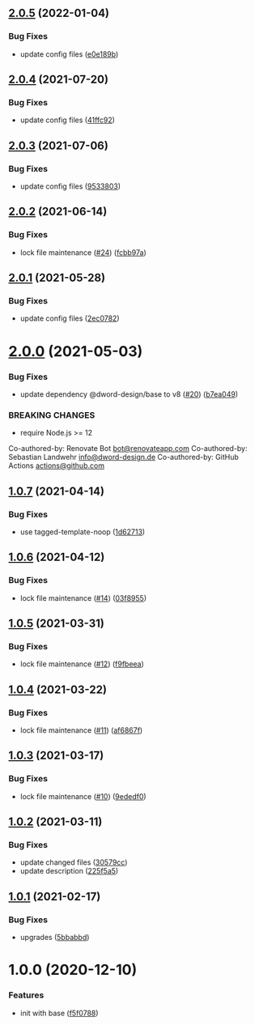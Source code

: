 ## [2.0.5](https://github.com/dword-design/depcheck-package-name/compare/v2.0.4...v2.0.5) (2022-01-04)


### Bug Fixes

* update config files ([e0e189b](https://github.com/dword-design/depcheck-package-name/commit/e0e189b14c1a8aac55040ce7a1e3d56db14d9c80))

## [2.0.4](https://github.com/dword-design/depcheck-package-name/compare/v2.0.3...v2.0.4) (2021-07-20)


### Bug Fixes

* update config files ([41ffc92](https://github.com/dword-design/depcheck-package-name/commit/41ffc923e0e2410116b5e6347bdba88479f8e31a))

## [2.0.3](https://github.com/dword-design/depcheck-package-name/compare/v2.0.2...v2.0.3) (2021-07-06)


### Bug Fixes

* update config files ([9533803](https://github.com/dword-design/depcheck-package-name/commit/9533803290ecad4160dfd50d38683becd0ea8b11))

## [2.0.2](https://github.com/dword-design/depcheck-package-name/compare/v2.0.1...v2.0.2) (2021-06-14)


### Bug Fixes

* lock file maintenance ([#24](https://github.com/dword-design/depcheck-package-name/issues/24)) ([fcbb97a](https://github.com/dword-design/depcheck-package-name/commit/fcbb97aa3731b9381794f9aa67e902e5d36ffa14))

## [2.0.1](https://github.com/dword-design/depcheck-package-name/compare/v2.0.0...v2.0.1) (2021-05-28)


### Bug Fixes

* update config files ([2ec0782](https://github.com/dword-design/depcheck-package-name/commit/2ec0782a8ba7400a5c0833a58df2dca760ea4bd0))

# [2.0.0](https://github.com/dword-design/depcheck-package-name/compare/v1.0.7...v2.0.0) (2021-05-03)


### Bug Fixes

* update dependency @dword-design/base to v8 ([#20](https://github.com/dword-design/depcheck-package-name/issues/20)) ([b7ea049](https://github.com/dword-design/depcheck-package-name/commit/b7ea049efd35f84bded8df793e6be472d3f8977e))


### BREAKING CHANGES

* require Node.js >= 12

Co-authored-by: Renovate Bot <bot@renovateapp.com>
Co-authored-by: Sebastian Landwehr <info@dword-design.de>
Co-authored-by: GitHub Actions <actions@github.com>

## [1.0.7](https://github.com/dword-design/depcheck-package-name/compare/v1.0.6...v1.0.7) (2021-04-14)


### Bug Fixes

* use tagged-template-noop ([1d62713](https://github.com/dword-design/depcheck-package-name/commit/1d62713e3c07fb323412cf2bbcb60b786991a466))

## [1.0.6](https://github.com/dword-design/depcheck-package-name/compare/v1.0.5...v1.0.6) (2021-04-12)


### Bug Fixes

* lock file maintenance ([#14](https://github.com/dword-design/depcheck-package-name/issues/14)) ([03f8955](https://github.com/dword-design/depcheck-package-name/commit/03f8955dc79d91eb9f6c48f6d4992db153c6d2d7))

## [1.0.5](https://github.com/dword-design/depcheck-package-name/compare/v1.0.4...v1.0.5) (2021-03-31)


### Bug Fixes

* lock file maintenance ([#12](https://github.com/dword-design/depcheck-package-name/issues/12)) ([f9fbeea](https://github.com/dword-design/depcheck-package-name/commit/f9fbeeac140957444517a049ba38de48f5ca97da))

## [1.0.4](https://github.com/dword-design/depcheck-package-name/compare/v1.0.3...v1.0.4) (2021-03-22)


### Bug Fixes

* lock file maintenance ([#11](https://github.com/dword-design/depcheck-package-name/issues/11)) ([af6867f](https://github.com/dword-design/depcheck-package-name/commit/af6867f720060879affa024b86ab1017f7fa36b0))

## [1.0.3](https://github.com/dword-design/depcheck-package-name/compare/v1.0.2...v1.0.3) (2021-03-17)


### Bug Fixes

* lock file maintenance ([#10](https://github.com/dword-design/depcheck-package-name/issues/10)) ([9ededf0](https://github.com/dword-design/depcheck-package-name/commit/9ededf0a16219c0200f8af8cfb66830b4854ee56))

## [1.0.2](https://github.com/dword-design/depcheck-package-name/compare/v1.0.1...v1.0.2) (2021-03-11)


### Bug Fixes

* update changed files ([30579cc](https://github.com/dword-design/depcheck-package-name/commit/30579cc0f28e1280a590b3bffc32b5bb75ae6ca4))
* update description ([225f5a5](https://github.com/dword-design/depcheck-package-name/commit/225f5a5f6713b700fc1880bdd1a27183eeed63dc))

## [1.0.1](https://github.com/dword-design/depcheck-package-name/compare/v1.0.0...v1.0.1) (2021-02-17)


### Bug Fixes

* upgrades ([5bbabbd](https://github.com/dword-design/depcheck-package-name/commit/5bbabbd3ca03af7976c2c76327e66c9d3e353b67))

# 1.0.0 (2020-12-10)


### Features

* init with base ([f5f0788](https://github.com/dword-design/depcheck-package-name/commit/f5f0788ba98655653545cf6b46162a204d7cf480))
